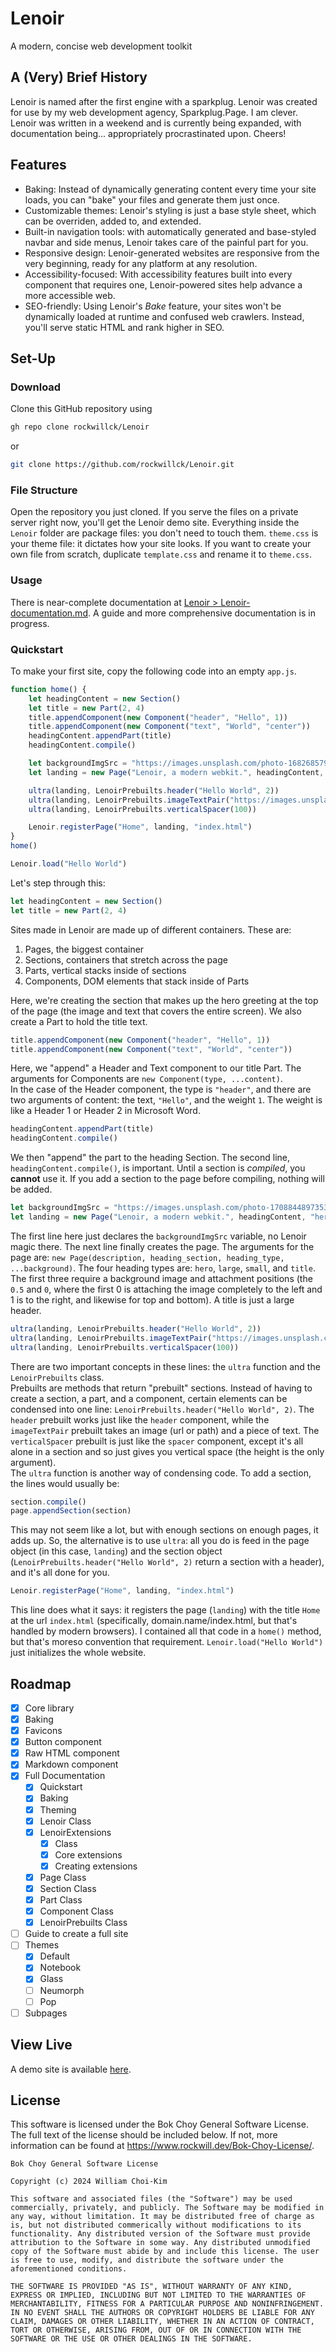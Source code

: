 # Lenoir
A modern, concise web development toolkit
## A (Very) Brief History
Lenoir is named after the first engine with a sparkplug. Lenoir was created for use by my web development agency, Sparkplug.Page. I am clever. Lenoir was written in a weekend and is currently being expanded, with documentation being... appropriately procrastinated upon. Cheers!  
## Features
- Baking: Instead of dynamically generating content every time your site loads, you can "bake" your files and generate them just once.
- Customizable themes: Lenoir's styling is just a base style sheet, which can be overriden, added to, and extended.
- Built-in navigation tools: with automatically generated and base-styled navbar and side menus, Lenoir takes care of the painful part for you.
- Responsive design: Lenoir-generated websites are responsive from the very beginning, ready for any platform at any resolution.
- Accessibility-focused: With accessibility features built into every component that requires one, Lenoir-powered sites help advance a more accessible web.
- SEO-friendly: Using Lenoir's *Bake* feature, your sites won't be dynamically loaded at runtime and confused web crawlers. Instead, you'll serve static HTML and rank higher in SEO.
## Set-Up
### Download
Clone this GitHub repository using
```bash
gh repo clone rockwillck/Lenoir
```
or
```bash
git clone https://github.com/rockwillck/Lenoir.git
```
### File Structure
Open the repository you just cloned. If you serve the files on a private server right now, you'll get the Lenoir demo site. Everything inside the `Lenoir` folder are package files: you don't need to touch them. `theme.css` is your theme file: it dictates how your site looks. If you want to create your own file from scratch, duplicate `template.css` and rename it to `theme.css`.
### Usage
There is near-complete documentation at [Lenoir > Lenoir-documentation.md](https://github.com/rockwillck/lenoir/blob/main/Lenoir/Lenoir-documentation.md). A guide and more comprehensive documentation is in progress.
### Quickstart
To make your first site, copy the following code into an empty `app.js`.
```javascript
function home() {
    let headingContent = new Section()
    let title = new Part(2, 4)
    title.appendComponent(new Component("header", "Hello", 1))
    title.appendComponent(new Component("text", "World", "center"))
    headingContent.appendPart(title)
    headingContent.compile()

    let backgroundImgSrc = "https://images.unsplash.com/photo-1682685797366-715d29e33f9d?q=80&w=2670&auto=format&fit=crop&ixlib=rb-4.0.3&ixid=M3wxMjA3fDF8MHxwaG90by1wYWdlfHx8fGVufDB8fHx8fA%3D%3D"
    let landing = new Page("Lenoir, a modern webkit.", headingContent, "hero", backgroundImgSrc, 0.5, 0)

    ultra(landing, LenoirPrebuilts.header("Hello World", 2))
    ultra(landing, LenoirPrebuilts.imageTextPair("https://images.unsplash.com/photo-1709318305042-16d0b74554d1?q=80&w=2456&auto=format&fit=crop&ixlib=rb-4.0.3&ixid=M3wxMjA3fDB8MHxwaG90by1wYWdlfHx8fGVufDB8fHx8fA%3D%3D", "This is your very first site!"))
    ultra(landing, LenoirPrebuilts.verticalSpacer(100))

    Lenoir.registerPage("Home", landing, "index.html")
}
home()

Lenoir.load("Hello World")
```
Let's step through this:
```javascript
let headingContent = new Section()
let title = new Part(2, 4)
```
Sites made in Lenoir are made up of different containers. These are:
1. Pages, the biggest container
2. Sections, containers that stretch across the page
3. Parts, vertical stacks inside of sections
4. Components, DOM elements that stack inside of Parts  

Here, we're creating the section that makes up the hero greeting at the top of the page (the image and text that covers the entire screen). We also create a Part to hold the title text.
```javascript
title.appendComponent(new Component("header", "Hello", 1))
title.appendComponent(new Component("text", "World", "center"))
```
Here, we "append" a Header and Text component to our title Part. The arguments for Components are `new Component(type, ...content)`.  
In the case of the Header component, the type is `"header"`, and there are two arguments of content: the text, `"Hello"`, and the weight `1`. The weight is like a Header 1 or Header 2 in Microsoft Word.
```javascript
headingContent.appendPart(title)
headingContent.compile()
```
We then "append" the part to the heading Section. The second line, `headingContent.compile()`, is important. Until a section is *compiled*, you **cannot** use it. If you add a section to the page before compiling, nothing will be added.
```javascript
let backgroundImgSrc = "https://images.unsplash.com/photo-1708844897353-649da595a3f2?q=80&w=1632&auto=format&fit=crop&ixlib=rb-4.0.3&ixid=M3wxMjA3fDB8MHxwaG90by1wYWdlfHx8fGVufDB8fHx8fA%3D%3D"
let landing = new Page("Lenoir, a modern webkit.", headingContent, "hero", backgroundImgSrc, 0.5, 0)
```
The first line here just declares the `backgroundImgSrc` variable, no Lenoir magic there. The next line finally creates the page. The arguments for the page are: `new Page(description, heading_section, heading_type, ...background)`. The four heading types are: `hero`, `large`, `small`, and `title`. The first three require a background image and attachment positions (the `0.5` and `0`, where the first 0 is attaching the image completely to the left and 1 is to the right, and likewise for top and bottom). A title is just a large header.
```javascript
ultra(landing, LenoirPrebuilts.header("Hello World", 2))
ultra(landing, LenoirPrebuilts.imageTextPair("https://images.unsplash.com/photo-1708844897353-649da595a3f2?q=80&w=1632&auto=format&fit=crop&ixlib=rb-4.0.3&ixid=M3wxMjA3fDB8MHxwaG90by1wYWdlfHx8fGVufDB8fHx8fA%3D%3D", "This is your very first site!"))
ultra(landing, LenoirPrebuilts.verticalSpacer(100))
```
There are two important concepts in these lines: the `ultra` function and the `LenoirPrebuilts` class.  
Prebuilts are methods that return "prebuilt" sections. Instead of having to create a section, a part, and a component, certain elements can be condensed into one line: `LenoirPrebuilts.header("Hello World", 2)`. The `header` prebuilt works just like the `header` component, while the `imageTextPair` prebuilt takes an image (url or path) and a piece of text. The `verticalSpacer` prebuilt is just like the `spacer` component, except it's all alone in a section and so just gives you vertical space (the height is the only argument).  
The `ultra` function is another way of condensing code. To add a section, the lines would usually be:
```javascript
section.compile()
page.appendSection(section)
```
This may not seem like a lot, but with enough sections on enough pages, it adds up. So, the alternative is to use `ultra`: all you do is feed in the page object (in this case, `landing`) and the section object (`LenoirPrebuilts.header("Hello World", 2)` return a section with a header), and it's all done for you.
```javascript
Lenoir.registerPage("Home", landing, "index.html")
```
This line does what it says: it registers the page (`landing`) with the title `Home` at the url `index.html` (specifically, domain.name/index.html, but that's handled by modern browsers).
I contained all that code in a `home()` method, but that's moreso convention that requirement.
`Lenoir.load("Hello World")` just initializes the whole website.
## Roadmap
- [x] Core library
- [x] Baking
- [x] Favicons
- [x] Button component
- [x] Raw HTML component
- [x] Markdown component
- [x] Full Documentation
    - [x] Quickstart
    - [x] Baking
    - [x] Theming
    - [x] Lenoir Class
    - [x] LenoirExtensions
        - [x] Class
        - [x] Core extensions
        - [x] Creating extensions
    - [x] Page Class
    - [x] Section Class
    - [x] Part Class
    - [x] Component Class
    - [x] LenoirPrebuilts Class
- [ ] Guide to create a full site
- [ ] Themes
    - [x] Default
    - [x] Notebook
    - [x] Glass
    - [ ] Neumorph
    - [ ] Pop
- [ ] Subpages
## View Live
A demo site is available [here](https://www.rockwill.dev/lenoir).
## License
This software is licensed under the Bok Choy General Software License. The full text of the license should be included below. If not, more information can be found at https://www.rockwill.dev/Bok-Choy-License/.
```
Bok Choy General Software License

Copyright (c) 2024 William Choi-Kim

This software and associated files (the "Software") may be used commercially, privately, and publicly. The Software may be modified in any way, without limitation. It may be distributed free of charge as is, but not distributed commerically without modifications to its functionality. Any distributed version of the Software must provide attribution to the Software in some way. Any distributed unmodified copy of the Software must abide by and include this license. The user is free to use, modify, and distribute the software under the aforementioned conditions.

THE SOFTWARE IS PROVIDED "AS IS", WITHOUT WARRANTY OF ANY KIND, EXPRESS OR IMPLIED, INCLUDING BUT NOT LIMITED TO THE WARRANTIES OF MERCHANTABILITY, FITNESS FOR A PARTICULAR PURPOSE AND NONINFRINGEMENT. IN NO EVENT SHALL THE AUTHORS OR COPYRIGHT HOLDERS BE LIABLE FOR ANY CLAIM, DAMAGES OR OTHER LIABILITY, WHETHER IN AN ACTION OF CONTRACT, TORT OR OTHERWISE, ARISING FROM, OUT OF OR IN CONNECTION WITH THE SOFTWARE OR THE USE OR OTHER DEALINGS IN THE SOFTWARE.
```
